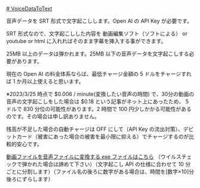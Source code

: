 [# VoiceDataToText](https://uni928.github.io/VoiceDataToText/)

音声データを SRT 形式で文字起こしします。Open AI の API Key が必要です。

SRT 形式なので、文字起こしした内容を 動画編集ソフト（ソフトによる） or youtube or html に入れればそのまま字幕を挿入する事ができます。

25MB 以上のデータは弾かれます。25MB 以下の音声データを文字起こしする必要があります。

現在の Open AI の料金体系ならば、最低チャージ金額の 5 ドルをチャージすれば 1 か月以上使えると思います。

※2023/3/25 時点で $0.006 / minute(変換したい音声の時間) で、30分の動画の音声の文字起こしをした場合は $0.18 という記事がネット上にあったため、 5 ドルで 830 分位の可能性があります。2 時間で 100 円少しかかる可能性があるのです。その場合は申し訳ありません。

残高が不足した場合の自動チャージは OFF にして（API Key の流出対策）、デビットカード（被害にあった場合の被害を最小限に抑える）でチャージするのが比較的安心です。

[動画ファイルを音声ファイルに変換する exe ファイルはこちら](https://drive.google.com/file/d/1hb4z2ueRRZejwp80tFLzYdFQ92TKRDxk/view) （ウイルスチェックで弾かれた場合は諦めて下さい）（文字起こし API の仕様に合わせて 10 分ごとに分割します）（ファイル名の後ろに数字がある場合は、時間を[数字×10]分後ろにずらします）
